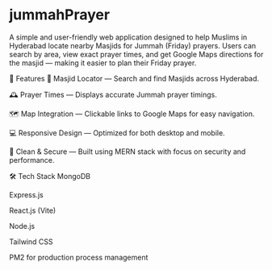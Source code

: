 # jummahPrayer

A simple and user-friendly web application designed to help Muslims in Hyderabad locate nearby Masjids for Jummah (Friday) prayers. Users can search by area, view exact prayer times, and get Google Maps directions for the masjid — making it easier to plan their Friday prayer.

🌟 Features 📍 Masjid Locator — Search and find Masjids across Hyderabad.

🕰️ Prayer Times — Displays accurate Jummah prayer timings.

🗺️ Map Integration — Clickable links to Google Maps for easy navigation.

💻 Responsive Design — Optimized for both desktop and mobile.

🔐 Clean & Secure — Built using MERN stack with focus on security and performance.

🛠 Tech Stack MongoDB

Express.js

React.js (Vite)

Node.js

Tailwind CSS

PM2 for production process management
